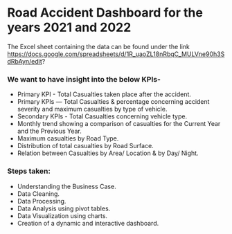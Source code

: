 # Road Accident Dashboard for the years 2021 and 2022
The Excel sheet containing the data can be found under the link
https://docs.google.com/spreadsheets/d/1R_uaoZL18nRbqC_MULVne90h3SdRbAyn/edit?


### We want to have insight into the below KPIs-
* Primary KPI - Total Casualties taken place after the accident.
* Primary KPIs — Total Casualties & percentage concerning accident severity and maximum casualties by type of vehicle.
* Secondary KPIs - Total Casualties concerning vehicle type.
* Monthly trend showing a comparison of casualties for the Current Year and the Previous Year.
* Maximum casualties by Road Type.
* Distribution of total casualties by Road Surface.
* Relation between Casualties by Area/ Location & by Day/ Night.

### Steps taken:
* Understanding the Business Case.
* Data Cleaning.
* Data Processing.
* Data Analysis using pivot tables.
* Data Visualization using charts.
* Creation of a dynamic and interactive dashboard.

